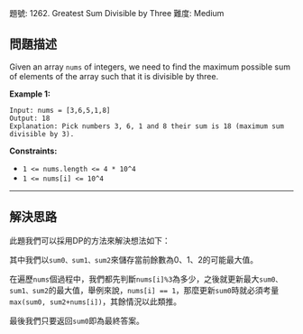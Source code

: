 題號: 1262. Greatest Sum Divisible by Three
難度: Medium

## 問題描述

Given an array `nums` of integers, we need to find the maximum possible sum of elements of the array such that it is divisible by three.

**Example 1:**
```
Input: nums = [3,6,5,1,8]
Output: 18
Explanation: Pick numbers 3, 6, 1 and 8 their sum is 18 (maximum sum divisible by 3).
```


**Constraints:**

- `1 <= nums.length <= 4 * 10^4`
- `1 <= nums[i] <= 10^4`

---
## 解決思路

此題我們可以採用DP的方法來解決想法如下：

其中我們以`sum0、sum1、sum2`來儲存當前餘數為0、1、2的可能最大值。

在遍歷`nums`個過程中，我們都先判斷`nums[i]%3`為多少，之後就更新最大`sum0、sum1、sum2`的最大值，舉例來說，`nums[i] == 1`，那麼更新`sum0`時就必須考量`max(sum0, sum2+nums[i])`，其餘情況以此類推。

最後我們只要返回`sum0`即為最終答案。

